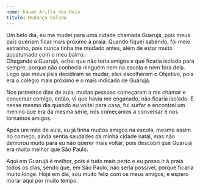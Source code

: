 ```yaml
---
nome: Kauan Arilla dos Reis 
titulo: Mudança bolada
---
```


Um belo dia, eu me mudei para uma cidade chamada Guarujá, pois meus pais queriam ficar mais próximo à praia. Quando fiquei sabendo, foi meio estranho, pois nunca tinha me mudado antes, além de estar muito acostumado com o meu bairro.  
Chegando a Guarujá, achei que não teria amigos e que ficaria isolado para sempre, porque não conhecia ninguém nem na escola e nem fora dela. Logo que meus pais decidiram se mudar, eles escolheram o Objetivo, pois era o colégio mais próximo e o mais indicado de Guarujá.

Nos primeiros dias de aula, muitas pessoas começaram a me chamar e conversar comigo, então, vi que havia me enganado, não ficaria isolado. E nesse mesmo dia quando eu voltei para casa, fui surfar e encontrei um menino que era da mesma série, nós começamos a conversar e nos tornamos amigos.

Após um mês de aula, eu já tinha muitos amigos na escola, mesmo assim no começo, ainda sentia saudades da minha cidade natal, mas não demorou muito para eu não querer mais voltar, pois descobri que Guarujá era muito melhor que São Paulo.

Aqui em Guarujá é melhor, pois é tudo mais perto e eu posso ir à praia todos os dias,  sendo que, em São Paulo, não seria possível, porque ficaria muito longe. Hoje em dia, sou muito feliz com os meus amigos, e espero morar aqui por muito tempo.

